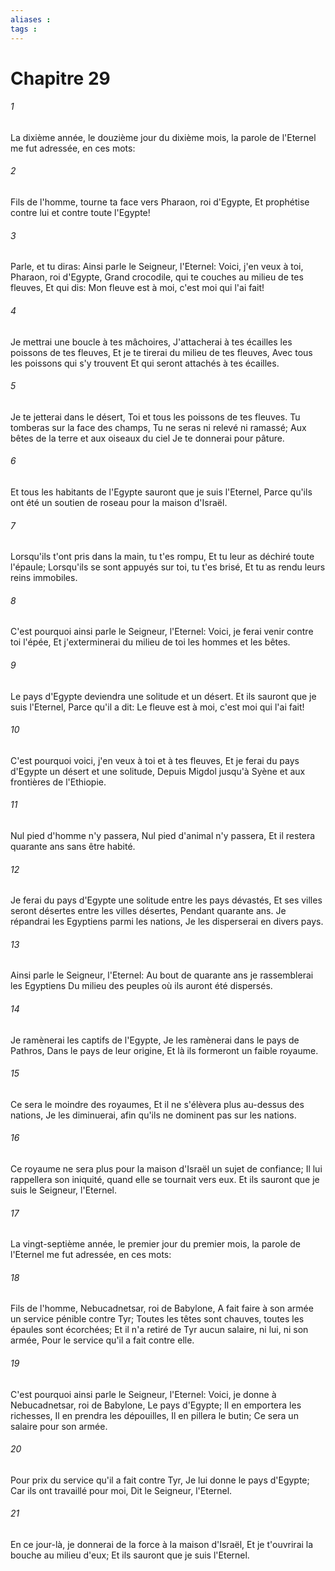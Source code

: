```yaml
---
aliases : 
tags : 
---
```


# Chapitre 29

###### 1
La dixième année, le douzième jour du dixième mois, la parole de l'Eternel me fut adressée, en ces mots:
###### 2
Fils de l'homme, tourne ta face vers Pharaon, roi d'Egypte, Et prophétise contre lui et contre toute l'Egypte!
###### 3
Parle, et tu diras: Ainsi parle le Seigneur, l'Eternel: Voici, j'en veux à toi, Pharaon, roi d'Egypte, Grand crocodile, qui te couches au milieu de tes fleuves, Et qui dis: Mon fleuve est à moi, c'est moi qui l'ai fait!
###### 4
Je mettrai une boucle à tes mâchoires, J'attacherai à tes écailles les poissons de tes fleuves, Et je te tirerai du milieu de tes fleuves, Avec tous les poissons qui s'y trouvent Et qui seront attachés à tes écailles.
###### 5
Je te jetterai dans le désert, Toi et tous les poissons de tes fleuves. Tu tomberas sur la face des champs, Tu ne seras ni relevé ni ramassé; Aux bêtes de la terre et aux oiseaux du ciel Je te donnerai pour pâture.
###### 6
Et tous les habitants de l'Egypte sauront que je suis l'Eternel, Parce qu'ils ont été un soutien de roseau pour la maison d'Israël.
###### 7
Lorsqu'ils t'ont pris dans la main, tu t'es rompu, Et tu leur as déchiré toute l'épaule; Lorsqu'ils se sont appuyés sur toi, tu t'es brisé, Et tu as rendu leurs reins immobiles.
###### 8
C'est pourquoi ainsi parle le Seigneur, l'Eternel: Voici, je ferai venir contre toi l'épée, Et j'exterminerai du milieu de toi les hommes et les bêtes.
###### 9
Le pays d'Egypte deviendra une solitude et un désert. Et ils sauront que je suis l'Eternel, Parce qu'il a dit: Le fleuve est à moi, c'est moi qui l'ai fait!
###### 10
C'est pourquoi voici, j'en veux à toi et à tes fleuves, Et je ferai du pays d'Egypte un désert et une solitude, Depuis Migdol jusqu'à Syène et aux frontières de l'Ethiopie.
###### 11
Nul pied d'homme n'y passera, Nul pied d'animal n'y passera, Et il restera quarante ans sans être habité.
###### 12
Je ferai du pays d'Egypte une solitude entre les pays dévastés, Et ses villes seront désertes entre les villes désertes, Pendant quarante ans. Je répandrai les Egyptiens parmi les nations, Je les disperserai en divers pays.
###### 13
Ainsi parle le Seigneur, l'Eternel: Au bout de quarante ans je rassemblerai les Egyptiens Du milieu des peuples où ils auront été dispersés.
###### 14
Je ramènerai les captifs de l'Egypte, Je les ramènerai dans le pays de Pathros, Dans le pays de leur origine, Et là ils formeront un faible royaume.
###### 15
Ce sera le moindre des royaumes, Et il ne s'élèvera plus au-dessus des nations, Je les diminuerai, afin qu'ils ne dominent pas sur les nations.
###### 16
Ce royaume ne sera plus pour la maison d'Israël un sujet de confiance; Il lui rappellera son iniquité, quand elle se tournait vers eux. Et ils sauront que je suis le Seigneur, l'Eternel.
###### 17
La vingt-septième année, le premier jour du premier mois, la parole de l'Eternel me fut adressée, en ces mots:
###### 18
Fils de l'homme, Nebucadnetsar, roi de Babylone, A fait faire à son armée un service pénible contre Tyr; Toutes les têtes sont chauves, toutes les épaules sont écorchées; Et il n'a retiré de Tyr aucun salaire, ni lui, ni son armée, Pour le service qu'il a fait contre elle.
###### 19
C'est pourquoi ainsi parle le Seigneur, l'Eternel: Voici, je donne à Nebucadnetsar, roi de Babylone, Le pays d'Egypte; Il en emportera les richesses, Il en prendra les dépouilles, Il en pillera le butin; Ce sera un salaire pour son armée.
###### 20
Pour prix du service qu'il a fait contre Tyr, Je lui donne le pays d'Egypte; Car ils ont travaillé pour moi, Dit le Seigneur, l'Eternel.
###### 21
En ce jour-là, je donnerai de la force à la maison d'Israël, Et je t'ouvrirai la bouche au milieu d'eux; Et ils sauront que je suis l'Eternel.
